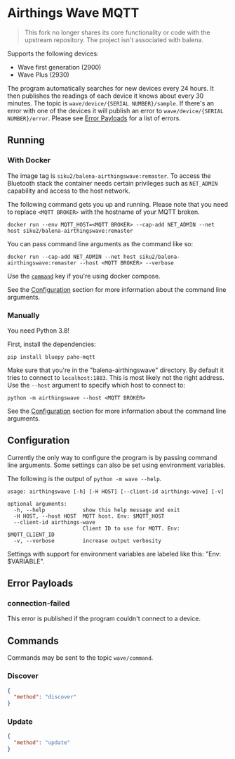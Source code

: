 # Airthings Wave MQTT

> This fork no longer shares its core functionality or code with the upstream repository.
> The project isn't associated with balena.


Supports the following devices:

- Wave first generation (2900)
- Wave Plus (2930)

The program automatically searches for new devices every 24 hours.
It then publishes the readings of each device it knows about every 30 minutes.
The topic is `wave/device/{SERIAL NUMBER}/sample`.
If there's an error with one of the devices it will publish an error to `wave/device/{SERIAL NUMBER}/error`.
Please see [Error Payloads](#error-payloads) for a list of errors.


## Running

### With Docker

The image tag is `siku2/balena-airthingswave:remaster`.
To access the Bluetooth stack the container needs certain privileges such as `NET_ADMIN` capability and access to the host network. 

The following command gets you up and running.
Please note that you need to replace `<MQTT BROKER>` with the hostname of your MQTT broken.
```shell script
docker run --env MQTT_HOST=<MQTT BROKER> --cap-add NET_ADMIN --net host siku2/balena-airthingswave:remaster
```

You can pass command line arguments as the command like so:
```shell script
docker run --cap-add NET_ADMIN --net host siku2/balena-airthingswave:remaster --host <MQTT BROKER> --verbose
```

Use the [`command`](https://docs.docker.com/compose/compose-file/#command) key if you're using docker compose.

See the [Configuration](#configuration) section for more information about the command line arguments.

### Manually

You need Python 3.8!

First, install the dependencies:
```shell script
pip install bluepy paho-mqtt
```

Make sure that you're in the "balena-airthingswave" directory.
By default it tries to connect to `localhost:1883`. This is most likely not the right address.
Use the `--host` argument to specify which host to connect to:
```shell script
python -m airthingswave --host <MQTT BROKER>
```

See the [Configuration](#configuration) section for more information about the command line arguments.


## Configuration

Currently the only way to configure the program is by passing command line arguments.
Some settings can also be set using environment variables.

The following is the output of `python -m wave --help`.
```shell script
usage: airthingswave [-h] [-H HOST] [--client-id airthings-wave] [-v]

optional arguments:
  -h, --help            show this help message and exit
  -H HOST, --host HOST  MQTT host. Env: $MQTT_HOST
  --client-id airthings-wave
                        Client ID to use for MQTT. Env: $MQTT_CLIENT_ID
  -v, --verbose         increase output verbosity
```
Settings with support for environment variables are labeled like this: "Env: $VARIABLE".


## Error Payloads

### connection-failed

This error is published if the program couldn't connect to a device.

## Commands

Commands may be sent to the topic `wave/command`.

### Discover

```json
{
  "method": "discover"
}
```

### Update

```json
{
  "method": "update"
}
```